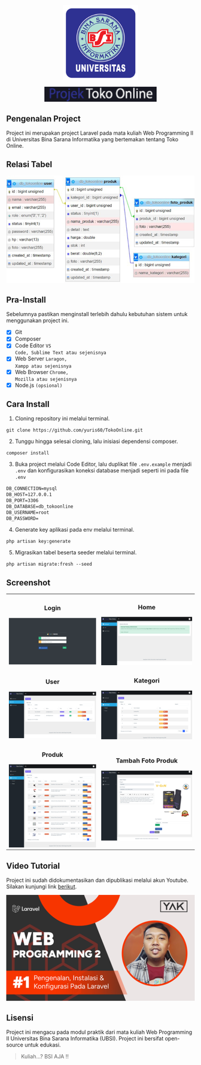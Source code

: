 <p align="center"><img src="public/backend/image/logo_ubsi.png" width="200" alt="Logo UBSI"></p>
<p align="center"><img src="public/backend/image/logo_text2.png" width="300" alt="Text Logo Project"></p>


## Pengenalan Project

Project ini merupakan project Laravel pada mata kuliah Web Programming II di Universitas Bina Sarana Informatika yang bertemakan tentang Toko Online.

## Relasi Tabel
<p align="center"><img src="public/backend/image/relasi.jpg" width="600" alt="Laravel Logo"></p>

## Pra-Install
Sebelumnya pastikan menginstall terlebih dahulu kebutuhan sistem untuk menggunakan project ini.
- [x] Git
- [x] Composer
- [x] Code Editor <code>VS Code, Sublime Text atau sejenisnya</code>
- [x] Web Server <code>Laragon, Xampp atau sejenisnya</code>
- [x] Web Browser <code>Chrome, Mozilla atau sejenisnya</code>
- [x] Node.js <code>(opsional)</code>

## Cara Install
1. Cloning repository ini melalui terminal.
```
git clone https://github.com/yuris60/TokoOnline.git
```
2. Tunggu hingga selesai cloning, lalu inisiasi dependensi composer.
```
composer install
```
3. Buka project melalui Code Editor, lalu duplikat file `.env.example` menjadi `.env` dan konfigurasikan koneksi database menjadi seperti ini pada file `.env`
```
DB_CONNECTION=mysql
DB_HOST=127.0.0.1
DB_PORT=3306
DB_DATABASE=db_tokoonline
DB_USERNAME=root
DB_PASSWORD=
```
4. Generate key aplikasi pada env melalui terminal.
```
php artisan key:generate
```
5. Migrasikan tabel beserta seeder melalui terminal.
```
php artisan migrate:fresh --seed
```

## Screenshot
<table width="100%">
<tr>
<td><h3 align="center">Login</h3><img src="public/backend/image/ss_login.png"></td>
<td><h3 align="center">Home</h3><img src="public/backend/image/ss_home.png"></td>
</tr>
<tr>
<td><h3 align="center">User</h3><img src="public/backend/image/ss_user.png"></td>
<td><h3 align="center">Kategori</h3><img src="public/backend/image/ss_kategori.png"></td>
</tr>
<tr>
<td><h3 align="center">Produk</h3><img src="public/backend/image/ss_produk.png"></td>
<td><h3 align="center">Tambah Foto Produk</h3><img src="public/backend/image/ss_tambah_gambar_produk.png"></td>
</tr>
</table>

## Video Tutorial
Project ini sudah didokumentasikan dan dipublikasi melalui akun Youtube. Silakan kunjungi link <a href="https://www.youtube.com/playlist?list=PLQ-zS5A7YYio0505gQRdu9v4CJT--WSW2">berikut</a>.
<p align="center"><a href="https://www.youtube.com/playlist?list=PLQ-zS5A7YYio0505gQRdu9v4CJT--WSW2" target="_blank"><img src="public/backend/image/preview_tutorial.jpg" width="600" alt="Text Logo Project"></a></p>

## Lisensi

Project ini mengacu pada modul praktik dari mata kuliah Web Programming II Universitas Bina Sarana Informatika (UBSI). Project ini bersifat open-source untuk edukasi.
<blockquote>Kuliah...? BSI AJA !!</blockquote>

